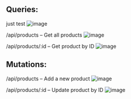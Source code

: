 ## Queries: 
just test
![image](https://github.com/user-attachments/assets/32f14806-1fdd-44d4-ba08-f3aaaa6ec628)

/api/products – Get all products
![image](https://github.com/user-attachments/assets/3f1b529a-3d98-47fc-b4c6-855065e7e73a)

/api/products/:id – Get product by ID
![image](https://github.com/user-attachments/assets/af830585-4c6a-401a-a9ee-f80b5a6dd9f8)


## Mutations:
/api/products – Add a new product
![image](https://github.com/user-attachments/assets/e2a1d261-2726-4fc6-b7a0-640dd9040d5b)

/api/products/:id – Update product by ID
![image](https://github.com/user-attachments/assets/db78c772-92dd-43dd-82c9-084679803044)
